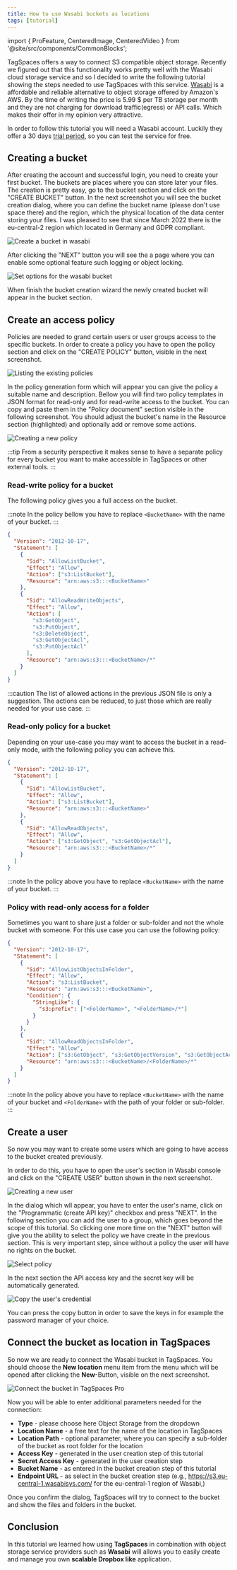 ```yaml
---
title: How to use Wasabi buckets as locations
tags: [tutorial]
---
```


import { ProFeature, CenteredImage, CenteredVideo } from '@site/src/components/CommonBlocks';

TagSpaces offers a way to connect S3 compatible object storage. Recently we figured out that this functionality works pretty well with the Wasabi cloud storage service and so I decided to write the following tutorial showing the steps needed to use TagSpaces with this service. [Wasabi](https://wasabi.com/cloud-storage-pricing/#three-info) is a affordable and reliable alternative to object storage offered by Amazon's AWS. By the time of writing the price is 5.99 $ per TB storage per month and they are not charging for download traffic(egress) or API calls. Which makes their offer in my opinion very attractive.

In order to follow this tutorial you will need a Wasabi account. Luckily they offer a 30 days [trial period](https://wasabi.com/sign-up/), so you can test the service for free.

## Creating a bucket

After creating the account and successful login, you need to create your first bucket. The buckets are places where you can store later your files. The creation is pretty easy, go to the bucket section and click on the "CREATE BUCKET" button. In the next screenshot you will see the bucket creation dialog, where you can define the bucket name (please don't use space there) and the region, which the physical location of the data center storing your files. I was pleased to see that since March 2022 there is the eu-central-2 region which located in Germany and GDPR compliant.

![Create a bucket in wasabi](wasabi-locations/create-bucket.png)

After clicking the "NEXT" button you will see the a page where you can enable some optional feature such logging or object locking.

![Set options for the wasabi bucket](wasabi-locations/create-bucket-properties.png)

When finish the bucket creation wizard the newly created bucket will appear in the bucket section.

## Create an access policy

Policies are needed to grand certain users or user groups access to the specific buckets. In order to create a policy you have to open the policy section and click on the "CREATE POLICY" button, visible in the next screenshot.

![Listing the existing policies](wasabi-locations/policy-list.png)

In the policy generation form which will appear you can give the policy a suitable name and description. Bellow you will find two policy templates in JSON format for read-only and for read-write access to the bucket. You can copy and paste them in the "Policy document" section visible in the following screenshot. You should adjust the bucket's name in the Resource section (highlighted) and optionally add or remove some actions.

![Creating a new policy](wasabi-locations/create-policy.png)

:::tip
From a security perspective it makes sense to have a separate policy for every bucket you want to make accessible in TagSpaces or other external tools.
:::

### Read-write policy for a bucket

The following policy gives you a full access on the bucket.

:::note
In the policy bellow you have to replace `<BucketName>` with the name of your bucket.
:::

```json
{
  "Version": "2012-10-17",
  "Statement": [
    {
      "Sid": "AllowListBucket",
      "Effect": "Allow",
      "Action": ["s3:ListBucket"],
      "Resource": "arn:aws:s3:::<BucketName>"
    },
    {
      "Sid": "AllowReadWriteObjects",
      "Effect": "Allow",
      "Action": [
        "s3:GetObject",
        "s3:PutObject",
        "s3:DeleteObject",
        "s3:GetObjectAcl",
        "s3:PutObjectAcl"
      ],
      "Resource": "arn:aws:s3:::<BucketName>/*"
    }
  ]
}
```

<!-- ```json
{
  "Version": "2012-10-17",
  "Statement": [
    {
      "Sid": "VisualEditor0",
      "Effect": "Allow",
      "Action": [
        "s3:GetObjectAcl",
        "s3:GetObjectVersionAcl",
        "s3:DeleteObject",
        "s3:GetBucketWebsite",
        "s3:GetBucketNotification",
        "s3:GetReplicationConfiguration",
        "s3:ListMultipartUploadParts",
        "s3:PutObject",
        "s3:GetObject",
        "s3:RestoreObject",
        "s3:ListBucket",
        "s3:GetBucketPolicy",
        "s3:GetObjectVersionTorrent",
        "s3:AbortMultipartUpload",
        "s3:GetBucketRequestPayment",
        "s3:PutObjectAcl",
        "s3:ListBucketMultipartUploads",
        "s3:GetBucketVersioning",
        "s3:GetBucketAcl",
        "s3:GetObjectTorrent",
        "s3:GetBucketCORS",
        "s3:GetBucketLocation",
        "s3:GetObjectVersion"
      ],
      "Resource": ["arn:aws:s3:::<BucketName>", "arn:aws:s3:::<BucketName>/*"]
    }
  ]
}
``` -->

:::caution
The list of allowed actions in the previous JSON file is only a suggestion. The actions can be reduced, to just those which are really needed for your use case.
:::

### Read-only policy for a bucket

Depending on your use-case you may want to access the bucket in a read-only mode, with the following policy you can achieve this.

<!-- ```json
{
  "Version": "2012-10-17",
  "Statement": [
    {
      "Sid": "VisualEditor0",
      "Effect": "Allow",
      "Action": ["s3:ListBucket", "s3:GetObject"],
      "Resource": ["arn:aws:s3:::<BucketName>", "arn:aws:s3:::<BucketName>/*"]
    }
  ]
}
``` -->

```json
{
  "Version": "2012-10-17",
  "Statement": [
    {
      "Sid": "AllowListBucket",
      "Effect": "Allow",
      "Action": ["s3:ListBucket"],
      "Resource": "arn:aws:s3:::<BucketName>"
    },
    {
      "Sid": "AllowReadObjects",
      "Effect": "Allow",
      "Action": ["s3:GetObject", "s3:GetObjectAcl"],
      "Resource": "arn:aws:s3:::<BucketName>/*"
    }
  ]
}
```

:::note
In the policy above you have to replace `<BucketName>` with the name of your bucket.
:::

### Policy with read-only access for a folder

Sometimes you want to share just a folder or sub-folder and not the whole bucket with someone. For this use case you can use the following policy:

```json
{
  "Version": "2012-10-17",
  "Statement": [
    {
      "Sid": "AllowListObjectsInFolder",
      "Effect": "Allow",
      "Action": "s3:ListBucket",
      "Resource": "arn:aws:s3:::<BucketName>",
      "Condition": {
        "StringLike": {
          "s3:prefix": ["<FolderName>", "<FolderName>/*"]
        }
      }
    },
    {
      "Sid": "AllowReadObjectsInFolder",
      "Effect": "Allow",
      "Action": ["s3:GetObject", "s3:GetObjectVersion", "s3:GetObjectAcl"],
      "Resource": "arn:aws:s3:::<BucketName>/<FolderName>/*"
    }
  ]
}
```

<!-- ```json
{
  "Version": "2012-10-17",
  "Statement": [
    {
      "Sid": "VisualEditor0",
      "Effect": "Allow",
      "Action": "s3:ListBucket",
      "Resource": ["arn:aws:s3:::<BucketName>", "arn:aws:s3:::<BucketName>/*"],
      "Condition": {
        "StringLike": {
          "s3:prefix": ["<FolderName>", "<FolderName>/*"]
        }
      }
    },
    {
      "Sid": "VisualEditor0",
      "Effect": "Allow",
      "Action": [
        "s3:GetObjectAcl",
        "s3:GetObjectVersionAcl",
        "s3:DeleteObject",
        "s3:GetBucketWebsite",
        "s3:GetBucketNotification",
        "s3:GetReplicationConfiguration",
        "s3:ListMultipartUploadParts",
        "s3:PutObject",
        "s3:GetObject",
        "s3:RestoreObject",
        "s3:ListBucket",
        "s3:GetBucketPolicy",
        "s3:GetObjectVersionTorrent",
        "s3:AbortMultipartUpload",
        "s3:GetBucketRequestPayment",
        "s3:PutObjectAcl",
        "s3:ListBucketMultipartUploads",
        "s3:GetBucketVersioning",
        "s3:GetBucketAcl",
        "s3:GetObjectTorrent",
        "s3:GetBucketCORS",
        "s3:GetBucketLocation",
        "s3:GetObjectVersion"
      ],
      "Resource": [
        "arn:aws:s3:::<BucketName>/<FolderName>",
        "arn:aws:s3:::<BucketName>/<FolderName>/*"
      ]
    }
  ]
}
``` -->

:::note
In the policy above you have to replace `<BucketName>` with the name of your bucket and `<FolderName>` with the path of your folder or sub-folder.
:::

## Create a user

So now you may want to create some users which are going to have access to the bucket created previously.

In order to do this, you have to open the user's section in Wasabi console and click on the "CREATE USER" button shown in the next screenshot.

![Creating a new user](wasabi-locations/create-user.png)

In the dialog which wll appear, you have to enter the user's name, click on the "Programmatic (create API key)" checkbox and press "NEXT". In the following section you can add the user to a group, which goes beyond the scope of this tutorial. So clicking one more time on the "NEXT" button will give you the ability to select the policy we have create in the previous section. This is very important step, since without a policy the user will have no rights on the bucket.

![Select policy](wasabi-locations/select-policy.png)

In the next section the API access key and the secret key will be automatically generated.

![Copy the user's credential](wasabi-locations/copy-user-credentials.png)

You can press the copy button in order to save the keys in for example the password manager of your choice.

## Connect the bucket as location in TagSpaces

So now we are ready to connect the Wasabi bucket in TagSpaces. You should choose the **New location** menu item from the menu which will be opened after clicking the **New**-Button, visible on the next screenshot.

![Connect the bucket in TagSpaces Pro](wasabi-locations/connect-bucket.avif)

Now you will be able to enter additional parameters needed for the connection:

- **Type** - please choose here Object Storage from the dropdown
- **Location Name** - a free text for the name of the location in TagSpaces
- **Location Path** - optional parameter, where you can specify a sub-folder of the bucket as root folder for the location
- **Access Key** - generated in the user creation step of this tutorial
- **Secret Access Key** - generated in the user creation step
- **Bucket Name** - as entered in the bucket creation step of this tutorial
- **Endpoint URL** - as select in the bucket creation step (e.g., https://s3.eu-central-1.wasabisys.com/ for the eu-central-1 region of Wasabi,)

Once you confirm the dialog, TagSpaces will try to connect to the bucket and show the files and folders in the bucket.

## Conclusion

In this tutorial we learned how using **TagSpaces** in combination with object storage service providers such as **Wasabi** will allows you to easily create and manage you own **scalable Dropbox like** application.
